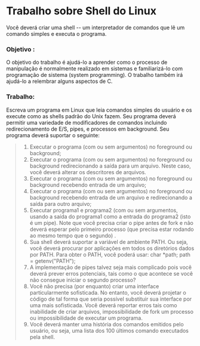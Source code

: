 
# Trabalho sobre Shell do Linux

Você deverá criar uma shell -- um interpretador de comandos que lê um comando simples e executa
o programa.
### Objetivo :
O objetivo do trabalho é ajudá-lo a aprender como o processo de manipulação é normalmente realizado
em sistemas e familiarizá-lo com programação de sistema (system programming). O trabalho também
irá ajudá-lo a relembrar alguns aspectos de C.
### Trabalho:
Escreva um programa em Linux que leia comandos simples do usuário e os execute como as shells
padrão do Unix fazem. Seu programa deverá permitir uma variedade de modificadores de comandos
incluindo redirecionamento de E/S, pipes, e processos em background.
Seu programa deverá suportar o seguinte:

>1. Executar o programa (com ou sem argumentos) no foreground ou background;
>2. Executar o programa (com ou sem argumentos) no foreground ou background
redirecionando a saída para um arquivo. Neste caso, você deverá alterar os descritores de arquivos.
>3. Executar o programa (com ou sem argumentos) no foreground ou background recebendo
entrada de um arquivo;
>4. Executar o programa (com ou sem argumentos) no foreground ou background recebendo
entrada de um arquivo e redirecionando a saída para outro arquivo;
>5. Executar programa1 e programa2 (com ou sem argumentos, usando a saída do programa1 como a
entrada do programa2 (isto é um pipe). Note que você precisa criar o pipe antes de fork e não
deverá esperar pelo primeiro processo (que precisa estar rodando ao mesmo tempo que o segundo) .
>6. Sua shell deverá suportar a variável de ambiente PATH. Ou seja, você deverá procurar por
aplicações em todos os diretórios dados por PATH. Para obter o PATH, você poderá usar:
char *path;
path = getenv("PATH");
>7. A implementação de pipes talvez seja mais complicado pois você deverá prever erros potenciais,
tais como o que acontece se você não consegue iniciar o segundo processo?
>8. Você não precisa (por enquanto) criar uma interface particularmente sofisticada. No entanto, você
deverá projetar o código de tal forma que seria possível substituir sua interface por uma mais
sofisticada. Você deverá reportar erros tais como inabilidade de criar arquivos, impossibilidade de
fork um processo ou impossibilidade de executar um programa.
>9. Você deverá manter uma história dos comandos emitidos pelo usuário, ou seja, uma lista dos 100
últimos comando executados pela shell.
